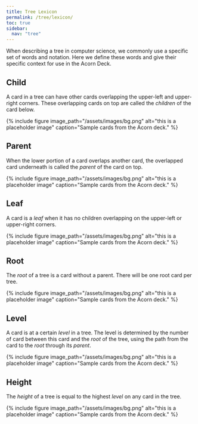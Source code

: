 ```yaml
---
title: Tree Lexicon
permalink: /tree/lexicon/
toc: true
sidebar:
  nav: "tree"
---
```


When describing a tree in computer science, we commonly use a specific
set of words and notation. Here we define these words and give their
specific context for use in the Acorn Deck.

## Child

A card in a tree can have other cards overlapping the upper-left and upper-right
corners. These overlapping cards on top are called the *children* of the card below.

{% include figure image_path="/assets/images/bg.png" alt="this is a placeholder image" caption="Sample cards from the Acorn deck." %}

## Parent

When the lower portion of a card overlaps another card, the overlapped card
underneath is called the *parent* of the card on top.

{% include figure image_path="/assets/images/bg.png" alt="this is a placeholder image" caption="Sample cards from the Acorn deck." %}

## Leaf

A card is a *leaf* when it has no children overlapping on the upper-left or
upper-right corners.

{% include figure image_path="/assets/images/bg.png" alt="this is a placeholder image" caption="Sample cards from the Acorn deck." %}

## Root

The *root* of a tree is a card without a parent. There will be one root
card per tree.

{% include figure image_path="/assets/images/bg.png" alt="this is a placeholder image" caption="Sample cards from the Acorn deck." %}

## Level

A card is at a certain *level* in a tree. The level is determined by the number of card
between this card and the *root* of the tree, using the path from the card to the *root*
through its *parent*.

{% include figure image_path="/assets/images/bg.png" alt="this is a placeholder image" caption="Sample cards from the Acorn deck." %}

## Height

The *height* of a tree is equal to the highest *level* on any card in the tree.

{% include figure image_path="/assets/images/bg.png" alt="this is a placeholder image" caption="Sample cards from the Acorn deck." %}
